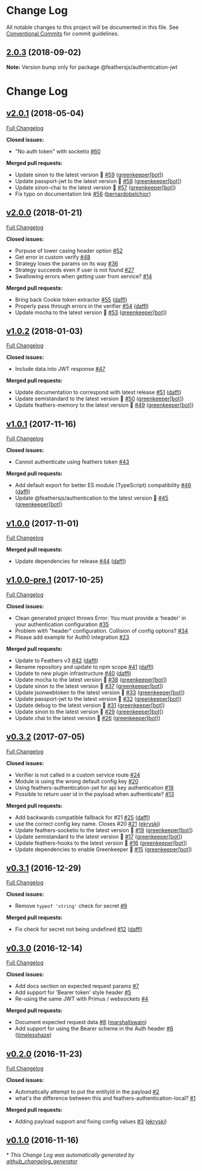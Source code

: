# Change Log

All notable changes to this project will be documented in this file.
See [Conventional Commits](https://conventionalcommits.org) for commit guidelines.

<a name="2.0.3"></a>
## [2.0.3](https://github.com/feathersjs/feathers/compare/@feathersjs/authentication-jwt@2.0.2...@feathersjs/authentication-jwt@2.0.3) (2018-09-02)

**Note:** Version bump only for package @feathersjs/authentication-jwt





# Change Log

## [v2.0.1](https://github.com/feathersjs/authentication-jwt/tree/v2.0.1) (2018-05-04)
[Full Changelog](https://github.com/feathersjs/authentication-jwt/compare/v2.0.0...v2.0.1)

**Closed issues:**

- "No auth token" with socketio [\#60](https://github.com/feathersjs/authentication-jwt/issues/60)

**Merged pull requests:**

- Update sinon to the latest version 🚀 [\#59](https://github.com/feathersjs/authentication-jwt/pull/59) ([greenkeeper[bot]](https://github.com/apps/greenkeeper))
- Update passport-jwt to the latest version 🚀 [\#58](https://github.com/feathersjs/authentication-jwt/pull/58) ([greenkeeper[bot]](https://github.com/apps/greenkeeper))
- Update sinon-chai to the latest version 🚀 [\#57](https://github.com/feathersjs/authentication-jwt/pull/57) ([greenkeeper[bot]](https://github.com/apps/greenkeeper))
- Fix typo on documentation link [\#56](https://github.com/feathersjs/authentication-jwt/pull/56) ([bernardobelchior](https://github.com/bernardobelchior))

## [v2.0.0](https://github.com/feathersjs/authentication-jwt/tree/v2.0.0) (2018-01-21)
[Full Changelog](https://github.com/feathersjs/authentication-jwt/compare/v1.0.2...v2.0.0)

**Closed issues:**

- Purpuse of lower casing header option [\#52](https://github.com/feathersjs/authentication-jwt/issues/52)
- Get error in custom verify [\#48](https://github.com/feathersjs/authentication-jwt/issues/48)
- Strategy loses the params on its way [\#36](https://github.com/feathersjs/authentication-jwt/issues/36)
- Strategy succeeds even if user is not found [\#27](https://github.com/feathersjs/authentication-jwt/issues/27)
- Swallowing errors when getting user from service? [\#14](https://github.com/feathersjs/authentication-jwt/issues/14)

**Merged pull requests:**

- Bring back Cookie token extractor [\#55](https://github.com/feathersjs/authentication-jwt/pull/55) ([daffl](https://github.com/daffl))
- Properly pass through errors in the verifier [\#54](https://github.com/feathersjs/authentication-jwt/pull/54) ([daffl](https://github.com/daffl))
- Update mocha to the latest version 🚀 [\#53](https://github.com/feathersjs/authentication-jwt/pull/53) ([greenkeeper[bot]](https://github.com/apps/greenkeeper))

## [v1.0.2](https://github.com/feathersjs/authentication-jwt/tree/v1.0.2) (2018-01-03)
[Full Changelog](https://github.com/feathersjs/authentication-jwt/compare/v1.0.1...v1.0.2)

**Closed issues:**

- Include data into JWT response [\#47](https://github.com/feathersjs/authentication-jwt/issues/47)

**Merged pull requests:**

- Update documentation to correspond with latest release [\#51](https://github.com/feathersjs/authentication-jwt/pull/51) ([daffl](https://github.com/daffl))
- Update semistandard to the latest version 🚀 [\#50](https://github.com/feathersjs/authentication-jwt/pull/50) ([greenkeeper[bot]](https://github.com/apps/greenkeeper))
- Update feathers-memory to the latest version 🚀 [\#49](https://github.com/feathersjs/authentication-jwt/pull/49) ([greenkeeper[bot]](https://github.com/apps/greenkeeper))

## [v1.0.1](https://github.com/feathersjs/authentication-jwt/tree/v1.0.1) (2017-11-16)
[Full Changelog](https://github.com/feathersjs/authentication-jwt/compare/v1.0.0...v1.0.1)

**Closed issues:**

- Cannot authenticate using feathers token [\#43](https://github.com/feathersjs/authentication-jwt/issues/43)

**Merged pull requests:**

- Add default export for better ES module \(TypeScript\) compatibility [\#46](https://github.com/feathersjs/authentication-jwt/pull/46) ([daffl](https://github.com/daffl))
- Update @feathersjs/authentication to the latest version 🚀 [\#45](https://github.com/feathersjs/authentication-jwt/pull/45) ([greenkeeper[bot]](https://github.com/apps/greenkeeper))

## [v1.0.0](https://github.com/feathersjs/authentication-jwt/tree/v1.0.0) (2017-11-01)
[Full Changelog](https://github.com/feathersjs/authentication-jwt/compare/v1.0.0-pre.1...v1.0.0)

**Merged pull requests:**

- Update dependencies for release [\#44](https://github.com/feathersjs/authentication-jwt/pull/44) ([daffl](https://github.com/daffl))

## [v1.0.0-pre.1](https://github.com/feathersjs/authentication-jwt/tree/v1.0.0-pre.1) (2017-10-25)
[Full Changelog](https://github.com/feathersjs/authentication-jwt/compare/v0.3.2...v1.0.0-pre.1)

**Closed issues:**

- Clean generated project throws Error: You must provide a 'header' in your authentication configuration  [\#35](https://github.com/feathersjs/authentication-jwt/issues/35)
- Problem with "header" configuration. Collision of config options? [\#34](https://github.com/feathersjs/authentication-jwt/issues/34)
- Please add example for Auth0 integration [\#23](https://github.com/feathersjs/authentication-jwt/issues/23)

**Merged pull requests:**

- Update to Feathers v3 [\#42](https://github.com/feathersjs/authentication-jwt/pull/42) ([daffl](https://github.com/daffl))
- Rename repository and update to npm scope [\#41](https://github.com/feathersjs/authentication-jwt/pull/41) ([daffl](https://github.com/daffl))
- Update to new plugin infrastructure [\#40](https://github.com/feathersjs/authentication-jwt/pull/40) ([daffl](https://github.com/daffl))
- Update mocha to the latest version 🚀 [\#38](https://github.com/feathersjs/authentication-jwt/pull/38) ([greenkeeper[bot]](https://github.com/apps/greenkeeper))
- Update sinon to the latest version 🚀 [\#37](https://github.com/feathersjs/authentication-jwt/pull/37) ([greenkeeper[bot]](https://github.com/apps/greenkeeper))
- Update jsonwebtoken to the latest version 🚀 [\#33](https://github.com/feathersjs/authentication-jwt/pull/33) ([greenkeeper[bot]](https://github.com/apps/greenkeeper))
- Update passport-jwt to the latest version 🚀 [\#32](https://github.com/feathersjs/authentication-jwt/pull/32) ([greenkeeper[bot]](https://github.com/apps/greenkeeper))
- Update debug to the latest version 🚀 [\#31](https://github.com/feathersjs/authentication-jwt/pull/31) ([greenkeeper[bot]](https://github.com/apps/greenkeeper))
- Update sinon to the latest version 🚀 [\#29](https://github.com/feathersjs/authentication-jwt/pull/29) ([greenkeeper[bot]](https://github.com/apps/greenkeeper))
- Update chai to the latest version 🚀 [\#26](https://github.com/feathersjs/authentication-jwt/pull/26) ([greenkeeper[bot]](https://github.com/apps/greenkeeper))

## [v0.3.2](https://github.com/feathersjs/authentication-jwt/tree/v0.3.2) (2017-07-05)
[Full Changelog](https://github.com/feathersjs/authentication-jwt/compare/v0.3.1...v0.3.2)

**Closed issues:**

- Verifier is not called in a custom service route [\#24](https://github.com/feathersjs/authentication-jwt/issues/24)
- Module is using the wrong default config key [\#20](https://github.com/feathersjs/authentication-jwt/issues/20)
- Using feathers-authentication-jwt for api key authentication [\#18](https://github.com/feathersjs/authentication-jwt/issues/18)
- Possible to return user id in the payload when authenticate? [\#13](https://github.com/feathersjs/authentication-jwt/issues/13)

**Merged pull requests:**

- Add backwards compatible fallback for \#21 [\#25](https://github.com/feathersjs/authentication-jwt/pull/25) ([daffl](https://github.com/daffl))
- use the correct config key name. Closes \#20 [\#21](https://github.com/feathersjs/authentication-jwt/pull/21) ([ekryski](https://github.com/ekryski))
- Update feathers-socketio to the latest version 🚀 [\#19](https://github.com/feathersjs/authentication-jwt/pull/19) ([greenkeeper[bot]](https://github.com/apps/greenkeeper))
- Update semistandard to the latest version 🚀 [\#17](https://github.com/feathersjs/authentication-jwt/pull/17) ([greenkeeper[bot]](https://github.com/apps/greenkeeper))
- Update feathers-hooks to the latest version 🚀 [\#16](https://github.com/feathersjs/authentication-jwt/pull/16) ([greenkeeper[bot]](https://github.com/apps/greenkeeper))
- Update dependencies to enable Greenkeeper 🌴 [\#15](https://github.com/feathersjs/authentication-jwt/pull/15) ([greenkeeper[bot]](https://github.com/apps/greenkeeper))

## [v0.3.1](https://github.com/feathersjs/authentication-jwt/tree/v0.3.1) (2016-12-29)
[Full Changelog](https://github.com/feathersjs/authentication-jwt/compare/v0.3.0...v0.3.1)

**Closed issues:**

- Remove `typeof 'string'` check for secret [\#9](https://github.com/feathersjs/authentication-jwt/issues/9)

**Merged pull requests:**

- Fix check for secret not being undefined [\#12](https://github.com/feathersjs/authentication-jwt/pull/12) ([daffl](https://github.com/daffl))

## [v0.3.0](https://github.com/feathersjs/authentication-jwt/tree/v0.3.0) (2016-12-14)
[Full Changelog](https://github.com/feathersjs/authentication-jwt/compare/v0.2.0...v0.3.0)

**Closed issues:**

- Add docs section on expected request params [\#7](https://github.com/feathersjs/authentication-jwt/issues/7)
- Add support for 'Bearer token' style header [\#5](https://github.com/feathersjs/authentication-jwt/issues/5)
- Re-using the same JWT with Primus / websockets [\#4](https://github.com/feathersjs/authentication-jwt/issues/4)

**Merged pull requests:**

- Document expected request data [\#8](https://github.com/feathersjs/authentication-jwt/pull/8) ([marshallswain](https://github.com/marshallswain))
- Add support for using the Bearer scheme in the Auth header [\#6](https://github.com/feathersjs/authentication-jwt/pull/6) ([timelesshaze](https://github.com/timelesshaze))

## [v0.2.0](https://github.com/feathersjs/authentication-jwt/tree/v0.2.0) (2016-11-23)
[Full Changelog](https://github.com/feathersjs/authentication-jwt/compare/v0.1.0...v0.2.0)

**Closed issues:**

- Automatically attempt to put the entityId in the payload [\#2](https://github.com/feathersjs/authentication-jwt/issues/2)
- what's the difference between this and feathers-authentication-local? [\#1](https://github.com/feathersjs/authentication-jwt/issues/1)

**Merged pull requests:**

- Adding payload support and fixing config values [\#3](https://github.com/feathersjs/authentication-jwt/pull/3) ([ekryski](https://github.com/ekryski))

## [v0.1.0](https://github.com/feathersjs/authentication-jwt/tree/v0.1.0) (2016-11-16)


\* *This Change Log was automatically generated by [github_changelog_generator](https://github.com/skywinder/Github-Changelog-Generator)*
